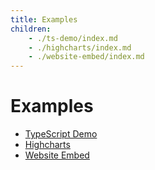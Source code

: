 ```yaml
---
title: Examples
children:
    - ./ts-demo/index.md
    - ./highcharts/index.md
    - ./website-embed/index.md
---
```


# Examples

* [TypeScript Demo](./ts-demo/index.md)
* [Highcharts](./highcharts/index.md)
* [Website Embed](./website-embed/index.md)
